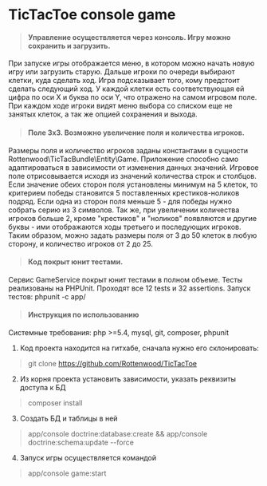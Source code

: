TicTacToe console game
======================

> #### Управление осуществляется через консоль. Игру можно сохранить и загрузить.

При запуске игры отображается меню, в котором можно начать новую игру или загрузить старую. Дальше игроки по очереди выбирают клетки, куда сделать ход. Игра подсказывает того, кому предстоит сделать следующий ход. У каждой клетки есть соответствующая ей цифра по оси Х и буква по оси Y, что отражено на самом игровом поле. При каждом ходе игроки видят меню выбора со списком еще не занятых клеток, а так же опцией сохранения и выхода.

> #### Поле 3х3. Возможно увеличение поля и количества игроков.

Размеры поля и количество игроков заданы константами в сущности Rottenwood\TicTacBundle\Entity\Game. Приложение способно само адаптироваться в зависимости от изменения данных значений. Игровое поле отрисовывается исходя из значений количества строк и столбцов. Если значение обеих сторон поля установлены минимум на 5 клеток, то критерием победы становится 5 поставленных крестиков-ноликов подряд. Если одна из сторон поля меньше 5 - для победы нужно собрать серию из 3 символов. Так же, при увеличении количества игроков больше 2, кроме "крестиков" и "ноликов" появляются и другие буквы - ими отображаются ходы третьего и последующих игроков. Таким образом, можно задать размеры поля от 3 до 50 клеток в любую сторону, и количество игроков от 2 до 25.

> #### Код покрыт юнит тестами.

Сервис GameService покрыт юнит тестами в полном объеме. Тесты реализованы на PHPUnit. Проходят все 12 tests и 32 assertions. Запуск тестов: phpunit -c app/

> #### Инструкция по использованию

Системные требования: php >=5.4, mysql, git, composer, phpunit

1. Код проекта находится на гитхабе, сначала нужно его склонировать:
> git clone https://github.com/Rottenwood/TicTacToe

2. Из корня проекта установить зависимости, указать реквизиты доступа к БД
> composer install

3. Создать БД и таблицы в ней
> app/console doctrine:database:create && app/console doctrine:schema:update --force

4. Запуск игры осуществляется командой
> app/console game:start
